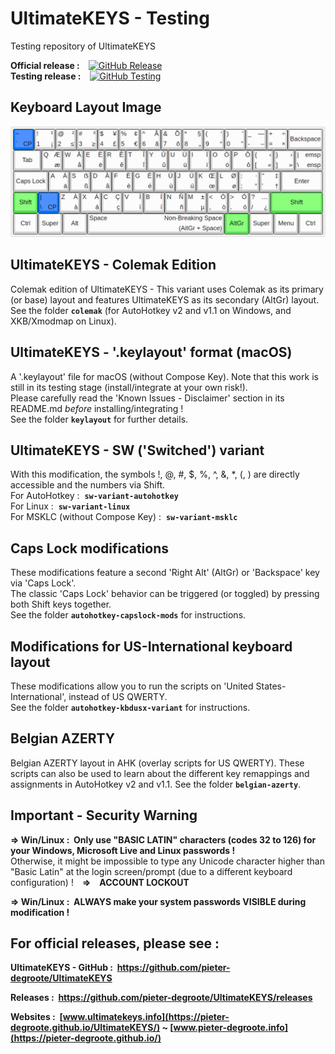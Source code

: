 # UltimateKEYS - Testing

Testing repository of UltimateKEYS

**Official release&nbsp;:**&emsp;[![GitHub Release](https://img.shields.io/github/release/pieter-degroote/UltimateKEYS.svg)](https://github.com/pieter-degroote/UltimateKEYS/releases)  
**Testing release&nbsp;:**&emsp;[![GitHub Testing](https://img.shields.io/github/release/pieter-degroote/UltimateKEYS-testing.svg?label=testing)](https://github.com/pieter-degroote/UltimateKEYS-testing/releases)  

## Keyboard Layout Image

![UltimateKEYS - Keyboard Layout Image](images/UltimateKEYS%20-%20Keyboard%20Layout%20Image.png)

## UltimateKEYS - Colemak Edition

Colemak edition of UltimateKEYS - This variant uses Colemak as its primary (or base) layout and features UltimateKEYS as its secondary (AltGr) layout.  
See the folder **`colemak`** (for AutoHotkey v2 and v1.1 on Windows, and XKB/Xmodmap on Linux).

## UltimateKEYS - '.keylayout' format (macOS)

A '.keylayout' file for macOS (without Compose Key). Note that this work is still in its testing stage (install/integrate at your own risk!).  
Please carefully read the 'Known Issues - Disclaimer' section in its README.md *before* installing/integrating&nbsp;!  
See the folder **`keylayout`** for further details.

## UltimateKEYS - SW ('Switched') variant

With this modification, the symbols !, @, #, $, %, ^, &, \*, (, ) are directly accessible and the numbers via Shift.  
For AutoHotkey&nbsp;: &nbsp;**`sw-variant-autohotkey`**  
For Linux&nbsp;: &nbsp;**`sw-variant-linux`**  
For MSKLC (without Compose Key)&nbsp;: &nbsp;**`sw-variant-msklc`**

## Caps Lock modifications

These modifications feature a second 'Right Alt' (AltGr) or 'Backspace' key via 'Caps Lock'.  
The classic 'Caps Lock' behavior can be triggered (or toggled) by pressing both Shift keys together.  
See the folder **`autohotkey-capslock-mods`** for instructions.

## Modifications for US-International keyboard layout

These modifications allow you to run the scripts on 'United States-International', instead of US QWERTY.  
See the folder **`autohotkey-kbdusx-variant`** for instructions.

## Belgian AZERTY

Belgian AZERTY layout in AHK (overlay scripts for US QWERTY). These scripts can also be used to learn about the different key remappings and assignments in AutoHotkey v2 and v1.1. See the folder **`belgian-azerty`**.

## Important - Security Warning

**=&gt; Win/Linux&nbsp;: &nbsp;Only use "BASIC LATIN" characters (codes 32 to 126) for your Windows, Microsoft Live and Linux passwords&nbsp;!**  
Otherwise, it might be impossible to type any Unicode character higher than "Basic Latin" at the login screen/prompt (due to a different keyboard configuration) !&emsp;**=&gt;&emsp;ACCOUNT LOCKOUT**

**=&gt; Win/Linux&nbsp;: &nbsp;ALWAYS make your system passwords VISIBLE during modification&nbsp;!**

## For official releases, please see&nbsp;:

**UltimateKEYS - GitHub&nbsp;: &nbsp;https://github.com/pieter-degroote/UltimateKEYS**

**Releases&nbsp;: &nbsp;https://github.com/pieter-degroote/UltimateKEYS/releases**

**Websites&nbsp;: &nbsp;[www.ultimatekeys.info](https://pieter-degroote.github.io/UltimateKEYS/) ~ [www.pieter-degroote.info](https://pieter-degroote.github.io/)**
